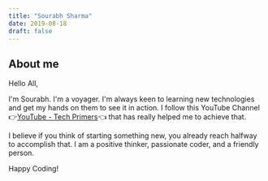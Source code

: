 ```yaml
---
title: "Sourabh Sharma"
date: 2019-08-18
draft: false
---
```


## About me
Hello All,

I'm Sourabh. I'm a voyager. I'm always keen to learning new technologies and get my hands on them to see it in action. 
I follow this YouTube Channel 👉[YouTube - Tech Primers](https://www.youtube.com/channel/UCB12jjYsYv-eipCvBDcMbXw)👈 that has really helped me to achieve that. 

I believe if you think of starting something new, you already reach halfway to accomplish that. I am a positive thinker, passionate coder, and a friendly person.

Happy Coding!